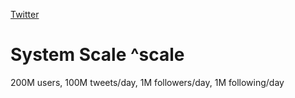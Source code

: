 
[Twitter](https://docs.google.com/drawings/d/1gLOKM2dSE4Zc77NbfyeX4R1e0mzZ0NeQlT1vqpU2FyM/edit)


# System Scale ^scale

200M users, 100M tweets/day, 1M followers/day, 1M following/day


